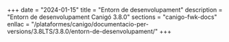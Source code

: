 +++
date        = "2024-01-15"
title       = "Entorn de desenvolupament"
description = "Entorn de desenvolupament Canigó 3.8.0"
sections    = "canigo-fwk-docs"
enllac		= "/plataformes/canigo/documentacio-per-versions/3.8LTS/3.8.0/entorn-de-desenvolupament/"
+++